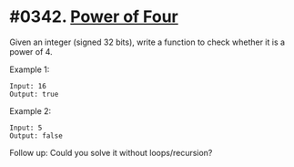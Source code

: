 # #0342. [Power of Four](https://leetcode.com/problems/power-of-four/description/) 

Given an integer (signed 32 bits), write a function to check whether it is a power of 4.

Example 1:
    
    
    
    Input: 16
    Output: true
    

Example 2:
    
    
    
    Input: 5
    Output: false

Follow up: Could you solve it without loops/recursion?